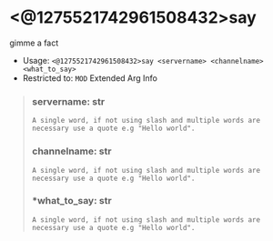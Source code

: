 # <@1275521742961508432>say
gimme a fact<br/>
 - Usage: `<@1275521742961508432>say <servername> <channelname> <what_to_say>`
 - Restricted to: `MOD`
Extended Arg Info
> ### servername: str
> ```
> A single word, if not using slash and multiple words are necessary use a quote e.g "Hello world".
> ```
> ### channelname: str
> ```
> A single word, if not using slash and multiple words are necessary use a quote e.g "Hello world".
> ```
> ### *what_to_say: str
> ```
> A single word, if not using slash and multiple words are necessary use a quote e.g "Hello world".
> ```
